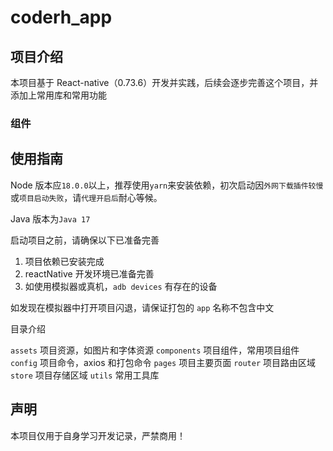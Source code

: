 # coderh_app

## 项目介绍

本项目基于 React-native（0.73.6）开发并实践，后续会逐步完善这个项目，并添加上常用库和常用功能

### 组件

## 使用指南

Node 版本应`18.0.0`以上，推荐使用`yarn`来安装依赖，初次启动因`外网下载插件较慢`或`项目启动失败`，请`代理开启后`耐心等候。

Java 版本为`Java 17`

启动项目之前，请确保以下已准备完善

1. 项目依赖已安装完成
2. reactNative 开发环境已准备完善
3. 如使用模拟器或真机，`adb devices` 有存在的设备

如发现在模拟器中打开项目闪退，请保证打包的 `app` 名称不包含中文

目录介绍

`assets` 项目资源，如图片和字体资源
`components` 项目组件，常用项目组件
`config` 项目命令，axios 和打包命令
`pages` 项目主要页面
`router` 项目路由区域
`store` 项目存储区域
`utils` 常用工具库

## 声明

本项目仅用于自身学习开发记录，严禁商用！
